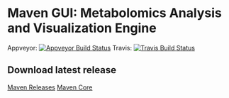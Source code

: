 
# Maven GUI: Metabolomics Analysis and Visualization Engine

Appveyor: [![Appveyor Build Status](https://ci.appveyor.com/api/projects/status/github/eugenemel/maven?branch=master&svg=true&retina=true)](https://ci.appveyor.com/project/eugenemel/maven)
Travis: [![Travis Build Status](https://travis-ci.org/eugenemel/maven.svg?branch=master)](https://travis-ci.org/eugenemel/maven)


## Download latest release

[Maven Releases](https://github.com/eugenemel/maven/releases)
[Maven Core](https://github.com/eugenemel/maven_core)
